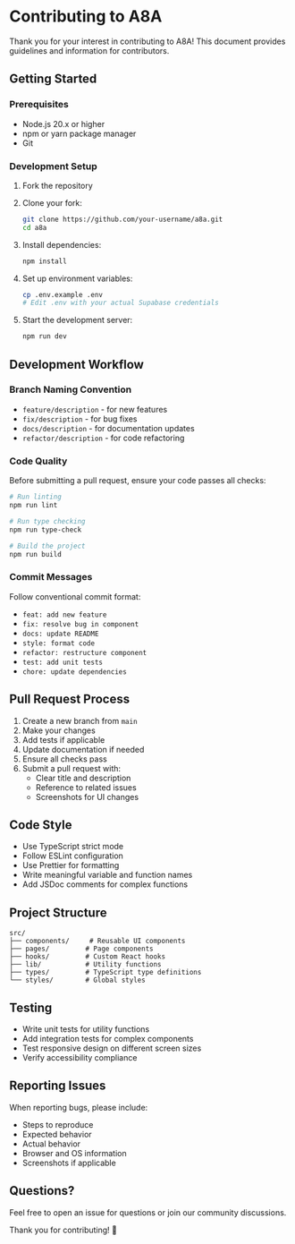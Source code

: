 # Contributing to A8A

Thank you for your interest in contributing to A8A! This document provides guidelines and information for contributors.

## Getting Started

### Prerequisites

- Node.js 20.x or higher
- npm or yarn package manager
- Git

### Development Setup

1. Fork the repository
2. Clone your fork:
   ```bash
   git clone https://github.com/your-username/a8a.git
   cd a8a
   ```

3. Install dependencies:
   ```bash
   npm install
   ```

4. Set up environment variables:
   ```bash
   cp .env.example .env
   # Edit .env with your actual Supabase credentials
   ```

5. Start the development server:
   ```bash
   npm run dev
   ```

## Development Workflow

### Branch Naming Convention

- `feature/description` - for new features
- `fix/description` - for bug fixes
- `docs/description` - for documentation updates
- `refactor/description` - for code refactoring

### Code Quality

Before submitting a pull request, ensure your code passes all checks:

```bash
# Run linting
npm run lint

# Run type checking
npm run type-check

# Build the project
npm run build
```

### Commit Messages

Follow conventional commit format:
- `feat: add new feature`
- `fix: resolve bug in component`
- `docs: update README`
- `style: format code`
- `refactor: restructure component`
- `test: add unit tests`
- `chore: update dependencies`

## Pull Request Process

1. Create a new branch from `main`
2. Make your changes
3. Add tests if applicable
4. Update documentation if needed
5. Ensure all checks pass
6. Submit a pull request with:
   - Clear title and description
   - Reference to related issues
   - Screenshots for UI changes

## Code Style

- Use TypeScript strict mode
- Follow ESLint configuration
- Use Prettier for formatting
- Write meaningful variable and function names
- Add JSDoc comments for complex functions

## Project Structure

```
src/
├── components/     # Reusable UI components
├── pages/         # Page components
├── hooks/         # Custom React hooks
├── lib/           # Utility functions
├── types/         # TypeScript type definitions
└── styles/        # Global styles
```

## Testing

- Write unit tests for utility functions
- Add integration tests for complex components
- Test responsive design on different screen sizes
- Verify accessibility compliance

## Reporting Issues

When reporting bugs, please include:
- Steps to reproduce
- Expected behavior
- Actual behavior
- Browser and OS information
- Screenshots if applicable

## Questions?

Feel free to open an issue for questions or join our community discussions.

Thank you for contributing! 🚀
